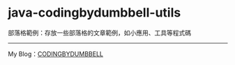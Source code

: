 # java-codingbydumbbell-utils
部落格範例：存放一些部落格的文章範例，如小應用、工具等程式碼
<br />

***

My Blog：[CODINGBYDUMBBELL](https://codingbydumbbell.blogspot.com/)
